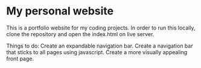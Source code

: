 # My personal website 

This is a portfolio website for my coding projects.
In order to run this locally, clone the repository and open the index.html on live server. 

Things to do: 
Create an expandable navigation bar. 
Create a navigation bar that sticks to all pages using javascript. 
Create a more visually appealing front page. 
